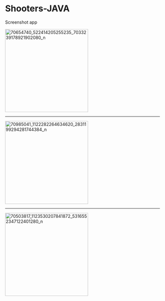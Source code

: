 # Shooters-JAVA

Screenshot app


<img width="270" alt="70654740_522414205255235_7033239178921902080_n" src="https://user-images.githubusercontent.com/52525583/65386377-457ade80-dd3b-11e9-80ac-ada0769c620c.png">

----------------------------------------------------------------------------------------------------------------------------------------

<img width="270" alt="70985041_1122282264634620_2831199294281744384_n" src="https://user-images.githubusercontent.com/52525583/65386379-4744a200-dd3b-11e9-8646-54e9f8ab10af.png">

----------------------------------------------------------------------------------------------------------------------------------------

<img width="270" alt="70503817_1123530207841872_5316552347122401280_n" src="https://user-images.githubusercontent.com/52525583/65386380-4744a200-dd3b-11e9-947f-fb646cf4852b.png">
